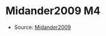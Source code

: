 <a name="material" />

# Midander2009 M4
<script type="application/ld+json">
  {
    "@context": "https://schema.org/",
    "@type": "ChemicalSubstance",
    "http://purl.org/dc/terms/conformsTo":
      {
        "@type": "CreativeWork",
        "@id": "https://bioschemas.org/profiles/ChemicalSubstance/0.4-RELEASE/"
      },
    "@id": "https://egonw.github.io/nanowiki/nanowiki436.html#material",
    "name": "Midander2009 M4",
    "sameAs": "http://127.0.0.1/mediawiki/index.php/Special:URIResolver/Midander2009_M4"
  }
</script>


* Source: [Midander2009](Midander2009.md)
